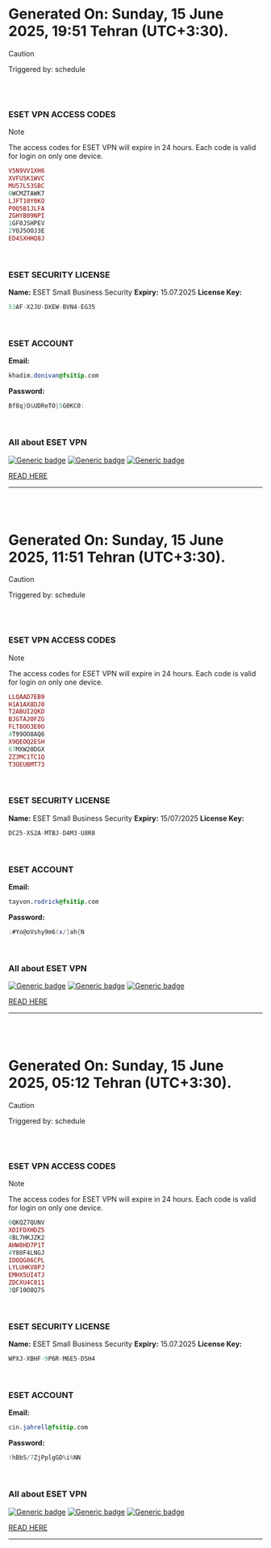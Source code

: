 # Generated On: Sunday, 15 June 2025, 19:51 Tehran (UTC+3:30).

> [!CAUTION]
> Triggered by: schedule

<br><br>

### ESET VPN ACCESS CODES

> [!NOTE]
> The access codes for ESET VPN will expire in 24 hours.
> Each code is valid for login on only one device.

```ruby
V5N9VV1XH6
XVFU5K1WVC
MU57L53SBC
0WCMZTAWK7
LJFT10Y0KO
P0Q5B1JLFA
ZGHYB09NPI
1GF0JSHPEV
2YOJ5OOJ3E
ED4SXHHQ8J
```

<br>

### ESET SECURITY LICENSE

**Name:** ESET Small Business Security
**Expiry:** 15.07.2025
**License Key:**

```POV-Ray SDL
53AF-X2JU-DXEW-BVN4-EG35
```

<br>

### ESET ACCOUNT

**Email:**

```CSS
khadim.donivan@fsitip.com
```

**Password:**

```POV-Ray SDL
Bf8q}O&UDReTO|5G0KC0:
```

<br>

### All about ESET VPN


[![Generic badge](https://img.shields.io/badge/Download-Android-green.svg)](https://play.google.com/store/apps/details?id=com.eset.vpn)
[![Generic badge](https://img.shields.io/badge/Download-ios-white.svg)](https://apps.apple.com/us/app/eset-vpn/id6463002278)
[![Generic badge](https://img.shields.io/badge/Download-windows-blue.svg)](https://download.eset.com/com/eset/apps/home/vpn/windows/latest/eset_vpn_installer.exe)
  

[READ HERE](https://t.me/F_NiREvil/2113)

---

<br><br>

# Generated On: Sunday, 15 June 2025, 11:51 Tehran (UTC+3:30).

> [!CAUTION]
> Triggered by: schedule

<br><br>

### ESET VPN ACCESS CODES

> [!NOTE]
> The access codes for ESET VPN will expire in 24 hours.
> Each code is valid for login on only one device.

```ruby
LLQAAD7EB9
H1A1AX8DJ0
T2ABUI2QKD
BJGTAJ0FZG
FLT8OO3E0O
4T99OO8AQ6
X9QEOQ2ESH
67MXW20DGX
ZZ3MC1TC1Q
T3OEUBMT73
```

<br>

### ESET SECURITY LICENSE

**Name:** ESET Small Business Security
**Expiry:** 15/07/2025
**License Key:**

```POV-Ray SDL
DC25-XS2A-MTBJ-D4M3-U8R8
```

<br>

### ESET ACCOUNT

**Email:**

```CSS
tayvon.rodrick@fsitip.com
```

**Password:**

```POV-Ray SDL
:#Yo@oVshy9m6(x/]ah{N
```

<br>

### All about ESET VPN


[![Generic badge](https://img.shields.io/badge/Download-Android-green.svg)](https://play.google.com/store/apps/details?id=com.eset.vpn)
[![Generic badge](https://img.shields.io/badge/Download-ios-white.svg)](https://apps.apple.com/us/app/eset-vpn/id6463002278)
[![Generic badge](https://img.shields.io/badge/Download-windows-blue.svg)](https://download.eset.com/com/eset/apps/home/vpn/windows/latest/eset_vpn_installer.exe)
  

[READ HERE](https://t.me/F_NiREvil/2113)

---

<br><br>

# Generated On: Sunday, 15 June 2025, 05:12 Tehran (UTC+3:30).

> [!CAUTION]
> Triggered by: schedule

<br><br>

### ESET VPN ACCESS CODES

> [!NOTE]
> The access codes for ESET VPN will expire in 24 hours.
> Each code is valid for login on only one device.

```ruby
0QKQZ7QUNV
XDIFDXHDZ5
4BL7HKJZK2
AHW8HD7P1T
4Y80F4LNGJ
IDOQG06CPL
LYLUHKV8PJ
EMHX5UI4TJ
ZDCXU4C811
3QF10O8Q7S
```

<br>

### ESET SECURITY LICENSE

**Name:** ESET Small Business Security
**Expiry:** 15.07.2025
**License Key:**

```POV-Ray SDL
WPXJ-XBHF-9P6R-M6E5-D5H4
```

<br>

### ESET ACCOUNT

**Email:**

```CSS
cin.jahrell@fsitip.com
```

**Password:**

```POV-Ray SDL
!hBb5/7ZjPplgGD%i%NN
```

<br>

### All about ESET VPN


[![Generic badge](https://img.shields.io/badge/Download-Android-green.svg)](https://play.google.com/store/apps/details?id=com.eset.vpn)
[![Generic badge](https://img.shields.io/badge/Download-ios-white.svg)](https://apps.apple.com/us/app/eset-vpn/id6463002278)
[![Generic badge](https://img.shields.io/badge/Download-windows-blue.svg)](https://download.eset.com/com/eset/apps/home/vpn/windows/latest/eset_vpn_installer.exe)
  

[READ HERE](https://t.me/F_NiREvil/2113)

---

<br><br>

